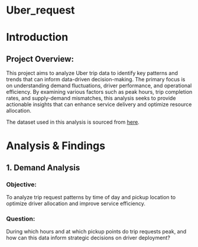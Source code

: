 # Uber_request
# Introduction
## Project Overview: 
This project aims to analyze Uber trip data to identify key patterns and trends that can inform data-driven decision-making. The primary focus is on understanding demand fluctuations, driver performance, and operational efficiency. By examining various factors such as peak hours, trip completion rates, and supply-demand mismatches, this analysis seeks to provide actionable insights that can enhance service delivery and optimize resource allocation.

The dataset used in this analysis is sourced from [here](https://www.kaggle.com/datasets/hellbuoy/uber-supplydemand-gap).

# Analysis & Findings
## 1. Demand Analysis 
### Objective:
To analyze trip request patterns by time of day and 
pickup location to optimize driver allocation and improve service efficiency.
### Question: 
During which hours and at which pickup points do trip requests peak, 
and how can this data inform strategic decisions on driver deployment?
